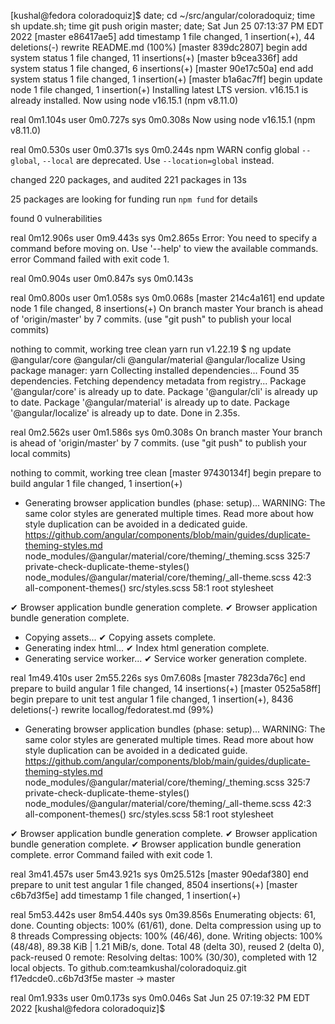 [kushal@fedora coloradoquiz]$ date; cd ~/src/angular/coloradoquiz; time sh update.sh; time git push origin master; date;
Sat Jun 25 07:13:37 PM EDT 2022
[master e86417ae5] add timestamp
 1 file changed, 1 insertion(+), 44 deletions(-)
 rewrite README.md (100%)
[master 839dc2807] begin add system status
 1 file changed, 11 insertions(+)
[master b9cea336f] add system status
 1 file changed, 6 insertions(+)
[master 90e17c50a] end add system status
 1 file changed, 1 insertion(+)
[master b1a6ac7ff] begin update node
 1 file changed, 1 insertion(+)
Installing latest LTS version.
v16.15.1 is already installed.
Now using node v16.15.1 (npm v8.11.0)

real    0m1.104s
user    0m0.727s
sys     0m0.308s
Now using node v16.15.1 (npm v8.11.0)

real    0m0.530s
user    0m0.371s
sys     0m0.244s
npm WARN config global `--global`, `--local` are deprecated. Use `--location=global` instead.

changed 220 packages, and audited 221 packages in 13s

25 packages are looking for funding
  run `npm fund` for details

found 0 vulnerabilities

real    0m12.906s
user    0m9.443s
sys     0m2.865s
Error: You need to specify a command before moving on. Use '--help' to view the available commands.
error Command failed with exit code 1.                                                                                                                                                                                                                                        

real    0m0.904s
user    0m0.847s
sys     0m0.143s

real    0m0.800s
user    0m1.058s
sys     0m0.068s
[master 214c4a161] end update node
 1 file changed, 8 insertions(+)
On branch master
Your branch is ahead of 'origin/master' by 7 commits.
  (use "git push" to publish your local commits)

nothing to commit, working tree clean
yarn run v1.22.19
$ ng update @angular/core @angular/cli @angular/material @angular/localize
Using package manager: yarn
Collecting installed dependencies...
Found 35 dependencies.
Fetching dependency metadata from registry...
Package '@angular/core' is already up to date.
Package '@angular/cli' is already up to date.
Package '@angular/material' is already up to date.
Package '@angular/localize' is already up to date.
Done in 2.35s.

real    0m2.562s
user    0m1.586s
sys     0m0.308s
On branch master
Your branch is ahead of 'origin/master' by 7 commits.
  (use "git push" to publish your local commits)

nothing to commit, working tree clean
[master 97430134f] begin prepare to build angular
 1 file changed, 1 insertion(+)
- Generating browser application bundles (phase: setup)...
WARNING: The same color styles are generated multiple times. Read more about how style duplication can be avoided in a dedicated guide. https://github.com/angular/components/blob/main/guides/duplicate-theming-styles.md
    node_modules/@angular/material/core/theming/_theming.scss 325:7   private-check-duplicate-theme-styles()
    node_modules/@angular/material/core/theming/_all-theme.scss 42:3  all-component-themes()
    src/styles.scss 58:1                                              root stylesheet

✔ Browser application bundle generation complete.
✔ Browser application bundle generation complete.
- Copying assets...
✔ Copying assets complete.
- Generating index html...
✔ Index html generation complete.
- Generating service worker...
✔ Service worker generation complete.

real    1m49.410s
user    2m55.226s
sys     0m7.608s
[master 7823da76c] end prepare to build angular
 1 file changed, 14 insertions(+)
[master 0525a58ff] begin prepare to unit test angular
 1 file changed, 1 insertion(+), 8436 deletions(-)
 rewrite locallog/fedoratest.md (99%)
- Generating browser application bundles (phase: setup)...
WARNING: The same color styles are generated multiple times. Read more about how style duplication can be avoided in a dedicated guide. https://github.com/angular/components/blob/main/guides/duplicate-theming-styles.md
    node_modules/@angular/material/core/theming/_theming.scss 325:7   private-check-duplicate-theme-styles()
    node_modules/@angular/material/core/theming/_all-theme.scss 42:3  all-component-themes()
    src/styles.scss 58:1                                              root stylesheet

✔ Browser application bundle generation complete.
✔ Browser application bundle generation complete.
✔ Browser application bundle generation complete.
error Command failed with exit code 1.                                                                                                                                                                                                                                        

real    3m41.457s
user    5m43.921s
sys     0m25.512s
[master 90edaf380] end prepare to unit test angular
 1 file changed, 8504 insertions(+)
[master c6b7d3f5e] add timestamp
 1 file changed, 1 insertion(+)

real    5m53.442s
user    8m54.440s
sys     0m39.856s
Enumerating objects: 61, done.
Counting objects: 100% (61/61), done.
Delta compression using up to 8 threads
Compressing objects: 100% (46/46), done.
Writing objects: 100% (48/48), 89.38 KiB | 1.21 MiB/s, done.
Total 48 (delta 30), reused 2 (delta 0), pack-reused 0
remote: Resolving deltas: 100% (30/30), completed with 12 local objects.
To github.com:teamkushal/coloradoquiz.git
   f17edcde0..c6b7d3f5e  master -> master

real    0m1.933s
user    0m0.173s
sys     0m0.046s
Sat Jun 25 07:19:32 PM EDT 2022
[kushal@fedora coloradoquiz]$ 
